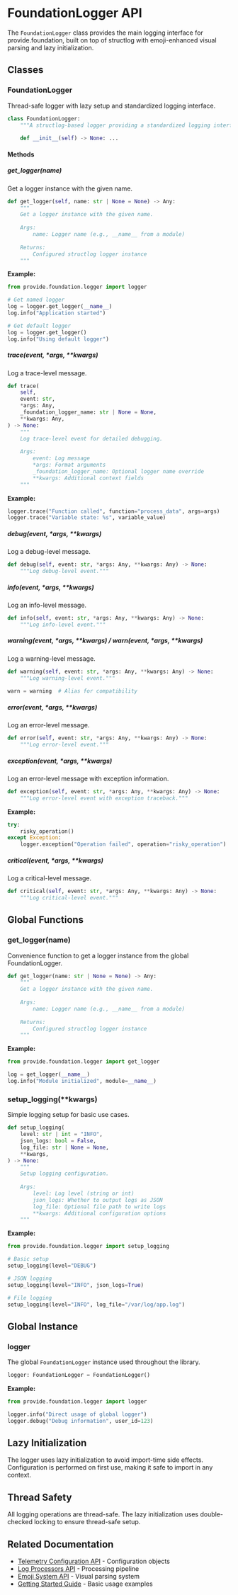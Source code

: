 # FoundationLogger API

The `FoundationLogger` class provides the main logging interface for provide.foundation, built on top of structlog with emoji-enhanced visual parsing and lazy initialization.

## Classes

### FoundationLogger

Thread-safe logger with lazy setup and standardized logging interface.

```python
class FoundationLogger:
    """A structlog-based logger providing a standardized logging interface."""
    
    def __init__(self) -> None: ...
```

#### Methods

##### get_logger(name)

Get a logger instance with the given name.

```python
def get_logger(self, name: str | None = None) -> Any:
    """
    Get a logger instance with the given name.
    
    Args:
        name: Logger name (e.g., __name__ from a module)
        
    Returns:
        Configured structlog logger instance
    """
```

**Example:**
```python
from provide.foundation.logger import logger

# Get named logger
log = logger.get_logger(__name__)
log.info("Application started")

# Get default logger
log = logger.get_logger()
log.info("Using default logger")
```

##### trace(event, *args, **kwargs)

Log a trace-level message.

```python
def trace(
    self,
    event: str,
    *args: Any,
    _foundation_logger_name: str | None = None,
    **kwargs: Any,
) -> None:
    """
    Log trace-level event for detailed debugging.
    
    Args:
        event: Log message
        *args: Format arguments
        _foundation_logger_name: Optional logger name override
        **kwargs: Additional context fields
    """
```

**Example:**
```python
logger.trace("Function called", function="process_data", args=args)
logger.trace("Variable state: %s", variable_value)
```

##### debug(event, *args, **kwargs)

Log a debug-level message.

```python
def debug(self, event: str, *args: Any, **kwargs: Any) -> None:
    """Log debug-level event."""
```

##### info(event, *args, **kwargs)

Log an info-level message.

```python
def info(self, event: str, *args: Any, **kwargs: Any) -> None:
    """Log info-level event."""
```

##### warning(event, *args, **kwargs) / warn(event, *args, **kwargs)

Log a warning-level message.

```python
def warning(self, event: str, *args: Any, **kwargs: Any) -> None:
    """Log warning-level event."""
    
warn = warning  # Alias for compatibility
```

##### error(event, *args, **kwargs)

Log an error-level message.

```python
def error(self, event: str, *args: Any, **kwargs: Any) -> None:
    """Log error-level event."""
```

##### exception(event, *args, **kwargs)

Log an error-level message with exception information.

```python
def exception(self, event: str, *args: Any, **kwargs: Any) -> None:
    """Log error-level event with exception traceback."""
```

**Example:**
```python
try:
    risky_operation()
except Exception:
    logger.exception("Operation failed", operation="risky_operation")
```

##### critical(event, *args, **kwargs)

Log a critical-level message.

```python
def critical(self, event: str, *args: Any, **kwargs: Any) -> None:
    """Log critical-level event."""
```

## Global Functions

### get_logger(name)

Convenience function to get a logger instance from the global FoundationLogger.

```python
def get_logger(name: str | None = None) -> Any:
    """
    Get a logger instance with the given name.
    
    Args:
        name: Logger name (e.g., __name__ from a module)
        
    Returns:
        Configured structlog logger instance
    """
```

**Example:**
```python
from provide.foundation.logger import get_logger

log = get_logger(__name__)
log.info("Module initialized", module=__name__)
```

### setup_logging(**kwargs)

Simple logging setup for basic use cases.

```python
def setup_logging(
    level: str | int = "INFO",
    json_logs: bool = False,
    log_file: str | None = None,
    **kwargs,
) -> None:
    """
    Setup logging configuration.
    
    Args:
        level: Log level (string or int)
        json_logs: Whether to output logs as JSON
        log_file: Optional file path to write logs
        **kwargs: Additional configuration options
    """
```

**Example:**
```python
from provide.foundation.logger import setup_logging

# Basic setup
setup_logging(level="DEBUG")

# JSON logging
setup_logging(level="INFO", json_logs=True)

# File logging
setup_logging(level="INFO", log_file="/var/log/app.log")
```

## Global Instance

### logger

The global `FoundationLogger` instance used throughout the library.

```python
logger: FoundationLogger = FoundationLogger()
```

**Example:**
```python
from provide.foundation.logger import logger

logger.info("Direct usage of global logger")
logger.debug("Debug information", user_id=123)
```

## Lazy Initialization

The logger uses lazy initialization to avoid import-time side effects. Configuration is performed on first use, making it safe to import in any context.

## Thread Safety

All logging operations are thread-safe. The lazy initialization uses double-checked locking to ensure thread-safe setup.

## Related Documentation

- [Telemetry Configuration API](config.md) - Configuration objects
- [Log Processors API](processors.md) - Processing pipeline
- [Emoji System API](emoji.md) - Visual parsing system
- [Getting Started Guide](/guide/logging/basic/) - Basic usage examples